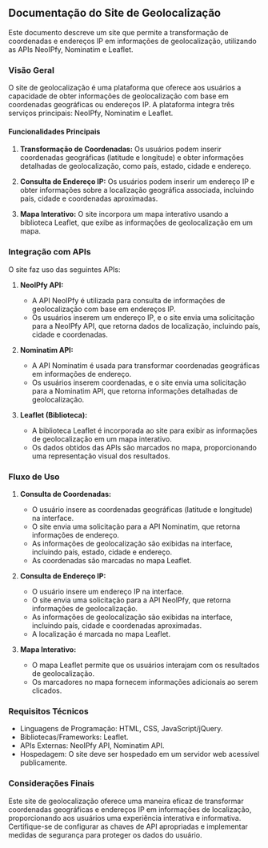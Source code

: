 ## Documentação do Site de Geolocalização

Este documento descreve um site que permite a transformação de coordenadas e endereços IP em informações de geolocalização, utilizando as APIs NeoIPfy, Nominatim e Leaflet.

### Visão Geral

O site de geolocalização é uma plataforma que oferece aos usuários a capacidade de obter informações de geolocalização com base em coordenadas geográficas ou endereços IP. A plataforma integra três serviços principais: NeoIPfy, Nominatim e Leaflet.

#### Funcionalidades Principais

1. **Transformação de Coordenadas:** Os usuários podem inserir coordenadas geográficas (latitude e longitude) e obter informações detalhadas de geolocalização, como país, estado, cidade e endereço.

2. **Consulta de Endereço IP:** Os usuários podem inserir um endereço IP e obter informações sobre a localização geográfica associada, incluindo país, cidade e coordenadas aproximadas.

3. **Mapa Interativo:** O site incorpora um mapa interativo usando a biblioteca Leaflet, que exibe as informações de geolocalização em um mapa.

### Integração com APIs

O site faz uso das seguintes APIs:

1. **NeoIPfy API:**
   - A API NeoIPfy é utilizada para consulta de informações de geolocalização com base em endereços IP.
   - Os usuários inserem um endereço IP, e o site envia uma solicitação para a NeoIPfy API, que retorna dados de localização, incluindo país, cidade e coordenadas.

2. **Nominatim API:**
   - A API Nominatim é usada para transformar coordenadas geográficas em informações de endereço.
   - Os usuários inserem coordenadas, e o site envia uma solicitação para a Nominatim API, que retorna informações detalhadas de geolocalização.

3. **Leaflet (Biblioteca):**
   - A biblioteca Leaflet é incorporada ao site para exibir as informações de geolocalização em um mapa interativo.
   - Os dados obtidos das APIs são marcados no mapa, proporcionando uma representação visual dos resultados.

### Fluxo de Uso

1. **Consulta de Coordenadas:**
   - O usuário insere as coordenadas geográficas (latitude e longitude) na interface.
   - O site envia uma solicitação para a API Nominatim, que retorna informações de endereço.
   - As informações de geolocalização são exibidas na interface, incluindo país, estado, cidade e endereço.
   - As coordenadas são marcadas no mapa Leaflet.

2. **Consulta de Endereço IP:**
   - O usuário insere um endereço IP na interface.
   - O site envia uma solicitação para a API NeoIPfy, que retorna informações de geolocalização.
   - As informações de geolocalização são exibidas na interface, incluindo país, cidade e coordenadas aproximadas.
   - A localização é marcada no mapa Leaflet.

3. **Mapa Interativo:**
   - O mapa Leaflet permite que os usuários interajam com os resultados de geolocalização.
   - Os marcadores no mapa fornecem informações adicionais ao serem clicados.

### Requisitos Técnicos

- Linguagens de Programação: HTML, CSS, JavaScript/jQuery.
- Bibliotecas/Frameworks: Leaflet.
- APIs Externas: NeoIPfy API, Nominatim API.
- Hospedagem: O site deve ser hospedado em um servidor web acessível publicamente.

### Considerações Finais

Este site de geolocalização oferece uma maneira eficaz de transformar coordenadas geográficas e endereços IP em informações de localização, proporcionando aos usuários uma experiência interativa e informativa. Certifique-se de configurar as chaves de API apropriadas e implementar medidas de segurança para proteger os dados do usuário.
